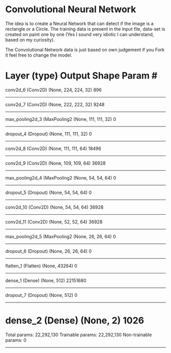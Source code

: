 # Convolutional Neural Network
The idea is to create a Neural Network that can detect if the image is a rectangle or a Circle. The training data is present in the input file, data-set is created on paint one by one (Yes I sound very idiotic I can understand, based on my curiosity).

The Convolutional Network data is just based on own judgement if you Fork it feel free to change the model.


Layer (type)                 Output Shape              Param #   
=================================================================
conv2d_6 (Conv2D)            (None, 224, 224, 32)      896       
_________________________________________________________________
conv2d_7 (Conv2D)            (None, 222, 222, 32)      9248      
_________________________________________________________________
max_pooling2d_3 (MaxPooling2 (None, 111, 111, 32)      0         
_________________________________________________________________
dropout_4 (Dropout)          (None, 111, 111, 32)      0         
_________________________________________________________________
conv2d_8 (Conv2D)            (None, 111, 111, 64)      18496     
_________________________________________________________________
conv2d_9 (Conv2D)            (None, 109, 109, 64)      36928     
_________________________________________________________________
max_pooling2d_4 (MaxPooling2 (None, 54, 54, 64)        0         
_________________________________________________________________
dropout_5 (Dropout)          (None, 54, 54, 64)        0         
_________________________________________________________________
conv2d_10 (Conv2D)           (None, 54, 54, 64)        36928     
_________________________________________________________________
conv2d_11 (Conv2D)           (None, 52, 52, 64)        36928     
_________________________________________________________________
max_pooling2d_5 (MaxPooling2 (None, 26, 26, 64)        0         
_________________________________________________________________
dropout_6 (Dropout)          (None, 26, 26, 64)        0         
_________________________________________________________________
flatten_1 (Flatten)          (None, 43264)             0         
_________________________________________________________________
dense_1 (Dense)              (None, 512)               22151680  
_________________________________________________________________
dropout_7 (Dropout)          (None, 512)               0         
_________________________________________________________________
dense_2 (Dense)              (None, 2)                 1026      
=================================================================
Total params: 22,292,130
Trainable params: 22,292,130
Non-trainable params: 0
_________________________________________________________________
